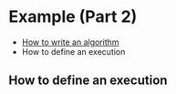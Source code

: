 # Example (Part 2)

* [How to write an algorithm](sample-algorithm.md)
* How to define an execution

## How to define an execution



